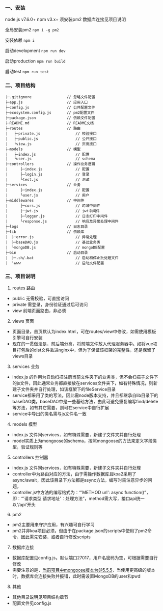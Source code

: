 ### 一、安装
node.js v7.6.0+
npm v3.x+
须安装pm2
数据库连接见项目说明

全局安装pm2
```npm i -g pm2```

安装依赖
```npm i```

启动development
```npm run dev```

启动production
```npm run build```

启动test
```npm run test```

### 二、项目结构

```
├─.gitignore                // 忽略文件配置
├─app.js                    // 应用入口
├─config.js                 // 公共配置文件
├─ecosystem.config.js       // pm2配置文件
├─package.json              // 依赖文件配置
├─README.md                 // README文档
├─routes                    // 路由
|   ├─private.js                // 校验接口
|   ├─public.js                 // 公开接口
|   └view.js                    // 页面接口
├─models                    // 模型
|   ├─index.js                  // 配置
|   └user.js                    // schema
├─controllers               // 操作业务逻辑
|      ├─index.js               // 配置
|      ├─login.js               // 登录
|      └test.js                 // 测试
├─services                  // 业务
|      ├─index.js               // 配置
|      └user.js                 // 用户
├─middlewares               // 中间件
|      ├─cors.js                // 跨域中间件
|      ├─jwt.js                 // jwt中间件
|      ├─logger.js              // 日志打印中间件
|      └response.js             // 响应及异常处理中间件
├─logs                      // 日志目录
├─lib                       // 依赖库
|  ├─error.js                   // 异常处理
|  ├─baseDAO.js                 // 基础业务类
|  └mongoDB.js                  // mongoDB配置
├─bin                       // 启动目录
|  ├─.sh/.bat                   // 启动和停止批处理文件
|  └www                         // 启动文件配置

```

### 三、项目说明
1. routes 路由
  - public 无需校验，可直接访问
  - private 需登录，身份验证通过后可访问
  - view 前端页面路由，非必须

2. views 页面
  - 页面目录，首页默认为index.html，可在routes/view中修改，如需使用模板引擎可自行安装
  - 现在的一贯做法是，前后端分离，将前端文件放入代理服务器中。如将vue项目打包后的dist文件丢进nginx中，但为了保证该框架的完整性，还是保留了views目录

3. services 业务
  - index.js 的作用为自动扫描注册当前文件夹下的业务类，但不会扫描子文件下的js文件，因此通常业务都直接放在services文件夹下，如有特殊情况，则新建子文件夹并自行处理，如该框架下的fileService目录
  - service都采用了类的写法，因此需node版本支持，并且都继承自lib目录下的baseDAO类，baseDAO中是一些基础方法，由此可避免重复编写find/delete等方法，如有其它需要，则可在service中自行扩展
  - service中导出的类名需与js文件名一致

4. models 模型
  - index.js 文件同services，如有特殊需要，新建子文件夹并自行处理
  - model实质上为mongoose的schema，按照mongoose的方法来定义字段类型，验证规则等

5. controllers 控制器
  - index.js 文件同services，如有特殊需要，新建子文件夹并自行处理
  - controller中为路由对应的方法，由于需操作数据库且koa2采用了async/await，因此该目录下方法都是async方法，编写时需注意异步的问题。
  - controller.js中方法的编写格式为：“'METHOD url': async function()”， 即：“'请求类型 请求地址'：处理方法”，method需大写，接口api统一以'/api'开头

6. pm2 
  - pm2主要用来守护应用，有兴趣可自行学习
  - pm2并非koa项目必须，但由于在package.json的scripts中使用了pm2命令，因此需先安装，或者自行修改scripts

7. 数据库连接
  - 数据库配置见config.js，默认端口27017，用户名密码为空，可根据需要自行修改
  - 需要注意的是，当前项目中mongoose版本为@5.5.5，当使用更高级的版本时，数据库会连接失败并报错，此时需设置MongoDB的user和pwd

8. 其他
  - 其他目录说明见项目结构章节
  - 配置文件见config.js